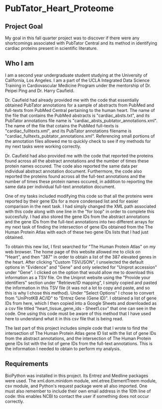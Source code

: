 # PubTator_Heart_Proteome

## Project Goal
My goal in this fall quarter project was to discover if there were any shortcomings associated with PubTator Central and its method in identifying cardiac proteins present in scientific literature. 

## Who I am
I am a second year undergraduate student studying at the University of California, Los Angeles. I am a part of the UCLA Integrated Data Science Training in Cardiovascular Medicine Program under the mentorship of Dr. Peipei Ping and Dr. Harry Caufield.  

Dr. Caufield had already provided me with the code that essentially obtained PubTator annotations for a sample of abstracts from PubMed and full-texts from PubMed Central pertaining to the human heart. The name of the file that contains the PubMed abstracts is "cardiac_absts.txt", and its PubTator annotations file name is "cardiac_absts_pubtator_annotations.xml". The name of the file that cotains the PubMed full-texts is "cardiac_fulltexts.xml", and its PubTator annotations filename is "cardiac_fulltexts_pubtator_annotations.xml". Referencing small portions of the annotation files allowed me to quickly check to see if my methods for my next tasks were working correctly.

Dr. Caufield had also provided me with the code that reported the proteins found across all the abstract annotations and the number of times these protein names occured. The code also reported the same data per individual abstract annotation document. Furthermore, the code also reported the proteins found across all the full-text annotations and the number of times these protein names occured, in addition to reporting the same data per individual full-text annotation document.

One of my tasks included modifying this code so that all the proteins were reported by their gene IDs for a more condensed list and for easier comparison in the next task. I had simply changed the XML path associated with this code along with one line in the "for loop" in order to complete this succesfully. I had also stored the gene IDs from the abstract annotations and the gene IDs from the full-text annotations into two different arrays for my next task of finding the intersection of gene IDs obtained from the The Human Protein Atlas with each of these two gene IDs lists that I had just obtained. 

To obtain this new list, I first searched for "The Human Protein Atlas" on my web browser. The home page of this website allowed me to click on "Heart", and then "387" in order to obtain a list of the 387 elevated genes in the heart. After clicking "Custom TSV/JSON", I unselected the default options in "Evidence" and "Gene" and only selected for "Uniprot accession" under "Gene". I clicked on the option that would allow me to download this information as a TSV file. On the Uniprot website using the "Provide your identifiers" section under "Retrieve/ID mapping", I simply copied and pasted the information in this TSV file (it was not a lot to copy and paste, and so this is why I chose this method). Under "Select Options" I chose to convert from "UniProtKB AC/ID" to "Entrez Gene (Gene ID)". I obtained a list of gene IDs from here, which I then copied into a Google Sheets and downloaded as a csv file titled "heart_tissue_gene_ids - Sheet1.csv" that one can see in the code. One using this code must be aware of this method that I have used here to understand what it in this csv file that is being read. 

The last part of this project includes simple code that I wrote to find the intersection of The Human Protein Atlas gene ID list with the list of gene IDs from the abstract annotations, and the intersection of The Human Protein gene IDs list with the list of gene IDs from the full-text annotations. This is the information I needed to obtain to perform my analysis. 

## Requirements
BioPython was installed in this project. Its Entrez and Medline packages were used. The xml.dom.minidom module, xml.etree.ElementTreem module, csv module, and Python's request package were all also imported. One must also remember to include their own email address in the 10th line of code: this enables NCBI to contact the user if something does not occur correctly. 
